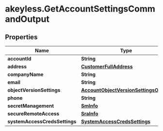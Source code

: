 # akeyless.GetAccountSettingsCommandOutput

## Properties

Name | Type | Description | Notes
------------ | ------------- | ------------- | -------------
**accountId** | **String** |  | [optional] 
**address** | [**CustomerFullAddress**](CustomerFullAddress.md) |  | [optional] 
**companyName** | **String** |  | [optional] 
**email** | **String** |  | [optional] 
**objectVersionSettings** | [**AccountObjectVersionSettingsOutput**](AccountObjectVersionSettingsOutput.md) |  | [optional] 
**phone** | **String** |  | [optional] 
**secretManagement** | [**SmInfo**](SmInfo.md) |  | [optional] 
**secureRemoteAccess** | [**SraInfo**](SraInfo.md) |  | [optional] 
**systemAccessCredsSettings** | [**SystemAccessCredsSettings**](SystemAccessCredsSettings.md) |  | [optional] 


